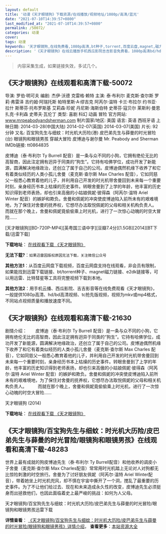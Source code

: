 ```yaml
---
layout: default
title: '动漫《天才眼镜狗》下载资源/在线播放/视频地址/1080p/高清/蓝光'
date: "2021-07-10T14:39:57+0800"
last_modified_at: "2021-07-10T14:39:57+0800"
permalink: /50072/
categories: 动漫
cover:
tags: 动漫
keywords: '天才眼镜狗,在线免费看,1080p高清,bt种子,torrent,百度云盘,magnet,磁力链,迅雷下载资源'
description: '《天才眼镜狗》在线云播放手机西瓜影院吉吉影音免费看，1080p高清bd/hd未删减完整版和tc抢先枪版，mkv/mp4格式，附带bt/torrent种子、magnet/磁力链、百度云盘、网盘资源迅雷下载链接'
---
```


>内容采集生成，如果链接失效，多试几个。


## 《天才眼镜狗》在线观看和高清下载-50072

导演: 罗伯·明可夫 编剧: 杰伊·沃德 克雷格·赖特 主演: 泰·布利尔 麦克斯·查尔斯 罗莉·弗雷泽 吉约姆·阿瑞托斯 帕特里斯·A·缪吉克 阿芮尔·温特 卡兰·布拉尔 约书亚·拉什 斯蒂芬·托布罗斯基 艾莉森·珍妮 丹尼斯·海斯伯特 史蒂芬·寇贝尔 莱斯利·曼恩 扎克·卡利森 史蒂夫·瓦伦丁 类型: 喜剧 科幻 动画 冒险 官方网站: www.mrpeabodyandsherman.com 制片国家/地区: 美国 语言: 英语 西班牙语 上映日期: 2014-03-28(中国大陆) 2014-02-07(英国) 2014-03-07(美国) 片长: 92分钟 又名: 百宝狗先生与细蚊：时光机大历险(港) 皮巴弟先生与薛曼的时光冒险(台) 眼镜狗和眼镜男孩 穿越大冒险 皮博迪与谢尔曼 Mr. Peabody and Sherman IMDb链接: tt0864835

皮博迪（泰·布利尔 Ty Burrell 配音）是一条与众不同的小狗，它拥有绝伦无比的高智商，因此注定拥有迥异于同类的“狗生”。它持有哈佛学位，成功开发了新能源，圆满解决地缘政治，还创立了属于自己的公司。皮博迪偶然机缘下收养了和它有着类似经历的人类小孤儿舍曼（麦克斯·查尔斯 Max Charles 配音），它如同慈父一般悉心教育着他的儿子，并利用自己开发的时光机带舍曼回到未来每一个重要时刻，亲身经历书本上枯燥的历史事件。转眼舍曼到了上学的年龄，他丰富的历史知识得到老师表扬，却也引来高傲的小姑娘佩妮·彼得森（阿芮尔·温特 Ariel Winter 配音）的嫉妒和欺负。舍曼和佩妮的冲突使皮博迪陷入前所未有的艰难境地，为了保住对舍曼的抚养权，它想尽办法取悦佩妮的父母和相关机构负责人。 而就在那个晚上，舍曼和佩妮竟偷偷乘上时光机，进行了一次惊心动魄的时空大冒险……


[天才眼镜狗][BD-720P-MP4][英粤国三语中字][豆瓣7.4分][1.5GB][2014][BT下载/迅雷下载]

**下载地址**： [在线观看下载 《天才眼镜狗》](https://www.btdx8.com/torrent/mr_peabody_sherman_2014.html) 


**无法下载?**：`如果迅雷因版权原因无法下载，关注微信公众号 `

**其他方法1**：从百度云网盘下载视频，百度云网盘支持在线观看，非会员有限制，如果能找到迅雷下载链接、bt/torrent种子、magnet磁力链接、e2dk链接等，可以用迅雷、比特彗星等工具将完整视频下载到本地。

**其他方法2**：用手机云播、西瓜影院、吉吉影音等在线免费观看《天才眼镜狗》，一般提供1080p高清、hd/bd高清视频、tc抢先版视频，视频为mkv或mp4格式，不同站点视频质量和播放速度不同。


## 《天才眼镜狗》在线观看和高清下载-21630

剧情介绍：　　皮博迪（泰·布利尔 Ty Burrell 配音）是一条与众不同的小狗，它拥有绝伦无比的高智商，因此注定拥有迥异于同类的“狗生”。它持有哈佛学位，成功开发了新能源，圆满解决地缘政治，还创立了属于自己的公司。皮博迪偶然机缘下收养了和它有着类似经历的人类小孤儿舍曼（麦克斯·查尔斯 Max Charles 配音），它如同慈父一般悉心教育着他的儿子，并利用自己开发的时光机带舍曼回到未来每一个重要时刻，亲身经历书本上枯燥的历史事件。转眼舍曼到了上学的年龄，他丰富的历史知识得到老师表扬，却也引来高傲的小姑娘佩妮·彼得森（阿芮尔·温特 Ariel Winter 配音）的嫉妒和欺负。舍曼和佩妮的冲突使皮博迪陷入前所未有的艰难境地，为了保住对舍曼的抚养权，它想尽办法取悦佩妮的父母和相关机构负责人。  　　而就在那个晚上，舍曼和佩妮竟偷偷乘上时光机，进行了一次惊心动魄的时空大冒险……


天才眼镜狗 (2014)

**下载地址**： [在线观看下载 《天才眼镜狗》](https://www.btbtdy.me/btdy/dy1023.html) 


## 《天才眼镜狗/百宝狗先生与细蚊：时光机大历险/皮巴弟先生与薛曼的时光冒险/眼镜狗和眼镜男孩》在线观看和高清下载-48283

世界上最有成就的狗皮博迪先生（泰·布利尔 Ty Burrell配音）和他收养的调皮小子舍曼（麦克斯·查尔斯 Max Charles配音）常常用时光机踏上无论对人对狗都无比惊险刺激的时空旅行。舍曼为了讨好朋友佩妮（阿芮尔&middot;温特 Ariel Winter配音），带着她坐上时光机兜风，却不慎在宇宙中撕开了一个洞，搅乱了最重要的历史事件。为了不让他们给过去、现在和未来造成永久性的改变，皮博迪先生必须挺身而出拯救他们，也因此面临着史上最严峻的挑战：如何为人父母。</span>


天才眼镜狗/百宝狗先生与细蚊：时光机大历险/皮巴弟先生与薛曼的时光冒险/眼镜狗和眼镜男孩迅雷下载

**详情查看**： [《天才眼镜狗/百宝狗先生与细蚊：时光机大历险/皮巴弟先生与薛曼的时光冒险/眼镜狗和眼镜男孩》详情介绍](/movie/48283/)， **查看更多**：[本站资源大全](/movie/t/all/)

